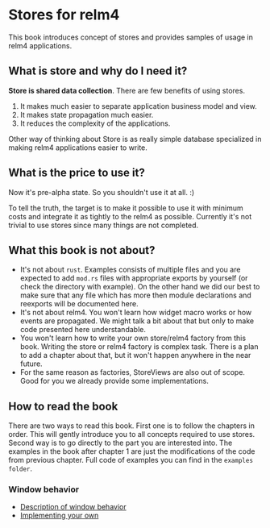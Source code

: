 # Stores for relm4

This book introduces concept of stores and provides samples of usage in relm4 applications.

## What is store and why do I need it?

**Store is shared data collection**. There are few benefits of using stores.

1. It makes much easier to separate application business model and view.
2. It makes state propagation much easier.
3. It reduces the complexity of the applications.

Other way of thinking about Store is as really simple database specialized in making relm4 applications easier to write.

## What is the price to use it?

Now it's pre-alpha state. So you shouldn't use it at all. :)

To tell the truth, the target is to make it possible to use it with minimum costs and integrate it as tightly to the relm4 as possible. Currently it's not trivial to use stores since many things are not completed.

## What this book is not about?

- It's not about `rust`. Examples consists of multiple files and you are expected to add `mod.rs` files with appropriate exports by yourself (or check the directory with example). On the other hand we did our best to make sure that any file which has more then module declarations and reexports will be documented here.
- It's not about relm4. You won't learn how widget macro works or how events are propagated. We might talk a bit about that but only to make code presented here understandable.
- You won't learn how to write your own store/relm4 factory from this book. Writing the store or relm4 factory is complex task. There is a plan to add a chapter about that, but it won't happen anywhere in the near future.
- For the same reason as factories, StoreViews are also out of scope. Good for you we already provide some implementations.

## How to read the book

There are two ways to read this book. First one is to follow the chapters in order. This will gently introduce you to all concepts required to use stores. Second way is to go directly to the part you are interested into. The examples in the book after chapter 1 are just the modifications of the code from previous chapter. Full code of examples you can find in the `examples folder`.

### Window behavior

- [Description of window behavior](./03-todo/01-ordering.md)
- [Implementing your own](./appendix/internals/window-behavior.md)
